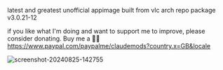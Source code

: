 latest and greatest unofficial appimage built from vlc arch repo package
v3.0.21-12

if you like what I'm doing and want to support me to improve, please consider donating.
Buy me a 🍕🥧 https://www.paypal.com/paypalme/claudemods?country.x=GB&locale


![screenshot-20240825-142755](https://github.com/user-attachments/assets/a0b78a96-1985-4a24-80a6-565d00824491)
